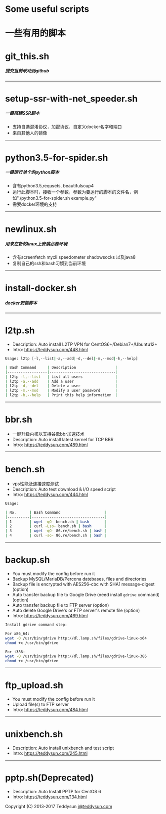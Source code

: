 # Some useful scripts
# 一些有用的脚本


git_this.sh 
===================
##### 提交当前改动到github
***

setup-ssr-with-net_speeder.sh 
===================
##### 一键搭建SSR脚本
- 支持自选混淆协议，加密协议，自定义docker名字和端口 
- 来自其他人的镜像
***
python3.5-for-spider.sh
===================
##### 一键运行单个的python脚本
- 含有python3.5,requsets, beautifulsoup4
- 运行此脚本时，接收一个参数，参数为要运行的脚本的文件名，例如"./python3.5-for-spider.sh example.py"
- 需要docker环境的支持
***
newlinux.sh
===================
##### 用来在新的linux上安装必要环境
- 含有screenfetch mycli speedometer shadowsocks 以及java8  
- 复制自己的ssh和bash习惯到当前环境
***
install-docker.sh
===================
##### docker安装脚本
***
l2tp.sh
=======

- Description: Auto install L2TP VPN for CentOS6+/Debian7+/Ubuntu12+
- Intro: https://teddysun.com/448.html
```bash
Usage: l2tp [-l,--list|-a,--add|-d,--del|-m,--mod|-h,--help]

| Bash Command     | Description                  |
|------------------|------------------------------|
| l2tp -l,--list   | List all users               |
| l2tp -a,--add    | Add a user                   |
| l2tp -d,--del    | Delete a user                |
| l2tp -m,--mod    | Modify a user password       |
| l2tp -h,--help   | Print this help information  |
```
***
bbr.sh
======
- 一键升级内核以支持谷歌bbr加速技术
- Description: Auto install latest kernel for TCP BBR
- Intro: https://teddysun.com/489.html
***
bench.sh
========
- vps性能及连接速度测试
- Description: Auto test download & I/O speed script
- Intro: https://teddysun.com/444.html
```bash
Usage:

| No.      | Bash Command                    |
|----------|---------------------------------|
| 1        | wget -qO- bench.sh | bash       |
| 2        | curl -Lso- bench.sh | bash      |
| 3        | wget -qO- 86.re/bench.sh | bash |
| 4        | curl -so- 86.re/bench.sh | bash |
```
***
backup.sh
=========

- You must modify the config before run it
- Backup MySQL/MariaDB/Percona datebases, files and directories
- Backup file is encrypted with AES256-cbc with SHA1 message-digest (option)
- Auto transfer backup file to Google Drive (need install `gdrive` command) (option)
- Auto transfer backup file to FTP server (option)
- Auto delete Google Drive's or FTP server's remote file (option)
- Intro: https://teddysun.com/469.html

```bash
Install gdrive command step:

For x86_64: 
wget -O /usr/bin/gdrive http://dl.lamp.sh/files/gdrive-linux-x64
chmod +x /usr/bin/gdrive

For i386: 
wget -O /usr/bin/gdrive http://dl.lamp.sh/files/gdrive-linux-386
chmod +x /usr/bin/gdrive
```
***
ftp_upload.sh
=============

- You must modify the config before run it
- Upload file(s) to FTP server
- Intro: https://teddysun.com/484.html
***
unixbench.sh
============

- Description: Auto install unixbench and test script
- Intro: https://teddysun.com/245.html
***
pptp.sh(Deprecated)
===================

- Description: Auto Install PPTP for CentOS 6
- Intro: https://teddysun.com/134.html

Copyright (C) 2013-2017 Teddysun <i@teddysun.com>

